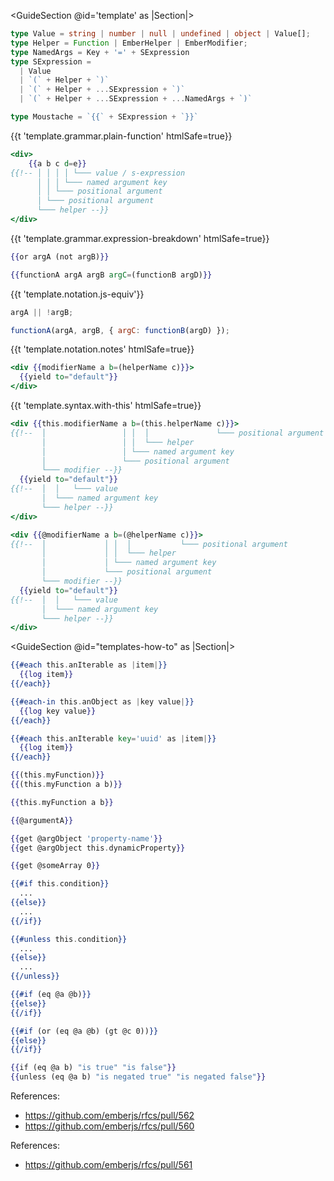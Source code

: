 <GuideSection @id='template' as |Section|>
  <Section @id='grammar'>

```typescript
type Value = string | number | null | undefined | object | Value[];
type Helper = Function | EmberHelper | EmberModifier;
type NamedArgs = Key + '=' + SExpression
type SExpression =
  | Value
  | `(` + Helper + `)`
  | `(` + Helper + ...SExpression + `)`
  | `(` + Helper + ...SExpression + ...NamedArgs + `)`

type Moustache = `{{` + SExpression + `}}`
```

  <p>{{t 'template.grammar.plain-function' htmlSafe=true}}</p>

```hbs
<div>
    {{a b c d=e}}
{{!-- │ │ │ │ └─── value / s-expression
      │ │ │ └─── named argument key
      │ │ └─── positional argument
      │ └─── positional argument
      └─── helper --}}
</div>
```

  <p>{{t 'template.grammar.expression-breakdown' htmlSafe=true}}</p>

  </Section>

  <Section @id='notation'>

```hbs
{{or argA (not argB)}}

{{functionA argA argB argC=(functionB argD)}}
```

  <p>{{t 'template.notation.js-equiv'}}</p>

```js
argA || !argB;

functionA(argA, argB, { argC: functionB(argD) });
```

  <p>{{t 'template.notation.notes' htmlSafe=true}}</p>

  </Section>

  <Section @id='syntax'>

```hbs
<div {{modifierName a b=(helperName c)}}>
  {{yield to="default"}}
</div>
```

  <p>{{t 'template.syntax.with-this' htmlSafe=true}}</p>

```hbs
<div {{this.modifierName a b=(this.helperName c)}}>
{{!--  │                 │ │  │               └─── positional argument
       │                 │ │  └─── helper
       │                 │ └─── named argument key
       │                 └─── positional argument
       └─── modifier --}}
  {{yield to="default"}}
{{!--  │  │   └─── value
       │  └─── named argument key
       └─── helper --}}
</div>

<div {{@modifierName a b=(@helperName c)}}>
{{!--  │             │ │  │           └─── positional argument
       │             │ │  └─── helper
       │             │ └─── named argument key
       │             └─── positional argument
       └─── modifier --}}
  {{yield to="default"}}
{{!--  │  │   └─── value
       │  └─── named argument key
       └─── helper --}}
</div>
```

  </Section>
</GuideSection>

<GuideSection @id="templates-how-to" as |Section|>
  <Section @id="iterate">

```hbs
{{#each this.anIterable as |item|}}
  {{log item}}
{{/each}}
```

```hbs
{{#each-in this.anObject as |key value|}}
  {{log key value}}
{{/each}}
```

```hbs
{{#each this.anIterable key='uuid' as |item|}}
  {{log item}}
{{/each}}
```


  </Section>

  <Section @id="invoke-function">

```hbs
{{(this.myFunction)}}
{{(this.myFunction a b)}}
```

```hbs
{{this.myFunction a b}}
```

  </Section>

  <Section @id="access-properties">

```hbs
{{@argumentA}}
```

```hbs
{{get @argObject 'property-name'}}
{{get @argObject this.dynamicProperty}}
```

  </Section>

  <Section @id="access-array-indices">

```hbs
{{get @someArray 0}}
```

  </Section>

  <Section @id="conditions">

```hbs
{{#if this.condition}}
  ...
{{else}}
  ...
{{/if}}
```

```hbs
{{#unless this.condition}}
  ...
{{else}}
  ...
{{/unless}}
```

```hbs
{{#if (eq @a @b)}}
{{else}}
{{/if}}
```

```hbs
{{#if (or (eq @a @b) (gt @c 0))}}
{{else}}
{{/if}}
```

```hbs
{{if (eq @a b) "is true" "is false"}}
{{unless (eq @a b) "is negated true" "is negated false"}}
```

References:
 - https://github.com/emberjs/rfcs/pull/562
 - https://github.com/emberjs/rfcs/pull/560


  </Section>

  <Section @id="math">


References:
 - https://github.com/emberjs/rfcs/pull/561

  </Section>

</GuideSection>
